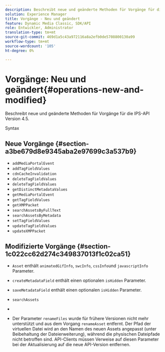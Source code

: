 ```yaml
---
description: Beschreibt neue und geänderte Methoden für Vorgänge für die IPS-API Version 4.5.
solution: Experience Manager
title: Vorgänge - Neu und geändert
feature: Dynamic Media Classic, SDK/API
role: Entwickler, Administrator
translation-type: tm+mt
source-git-commit: 469d1a5c43a972116a8a2efb0de5708800130a99
workflow-type: tm+mt
source-wordcount: '105'
ht-degree: 0%

---
```



# Vorgänge: Neu und geändert{#operations-new-and-modified}

Beschreibt neue und geänderte Methoden für Vorgänge für die IPS-API Version 4.5.

Syntax

## Neue Vorgänge {#section-a3be679d8e9345aba2e97699c3a537b9}

* `addMediaPortalEvent`
* `addTagFieldValues`
* `cdnCacheInvalidation`
* `deleteTagFieldValues`
* `deleteTagFieldValues`
* `getDistinctMetadataValues`
* `getMediaPortalEvent`
* `getTagFieldValues`
* `getXMPPacket`
* `searchAssetsByFullText`
* `searchAssetsByMetadata`
* `setTagFieldValues`
* `updateTagFieldValues`
* `updateXMPPacket`

## Modifizierte Vorgänge {#section-1c022cc62d274c349837013f1c02ca51}

* `Asset` enthält  `animatedGifInfo`,  `swcInfo`,  `cssInfo`und  `javascriptInfo` Parameter.

* `createMetadataField` enthält einen optionalen  `isHidden` Parameter.

* `saveMetadataField` enthält einen optionalen  `isHidden` Parameter.

* `searchAssets`
* 
* Der Parameter `renameFiles` wurde für frühere Versionen nicht mehr unterstützt und aus dem Vorgang `renameAsset` entfernt. Der Pfad der virtuellen Datei wird an den Namen des neuen Assets angepasst (unter Beibehaltung der Dateierweiterung), während die physischen Dateipfade nicht betroffen sind. API-Clients müssen Verweise auf diesen Parameter bei der Aktualisierung auf die neue API-Version entfernen.


